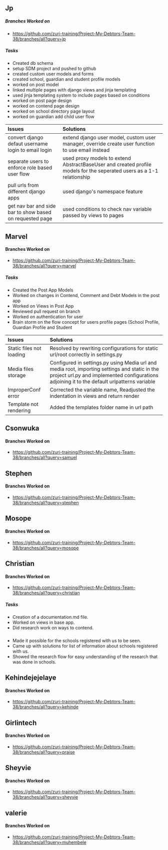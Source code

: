 ## Jp
##### Branches Worked on <br/>
- https://github.com/zuri-training/Project-My-Debtors-Team-38/branches/all?query=jp

##### Tasks <br/>
- Created db schema
- setup SDM project and pushed to github
- created custom user models and forms
- created school, guardian and student profile models
- worked on post model
- linked multiple pages with django views and jinja templating
- used jinja templating system to include pages based on conditions
- worked on post page design
- worked on contend page design
- worked on school directory page layout
- worked on guardian add child user flow 


| Issues      | Solutions |
| :----------- | :----------- |
| convert django defaut username login to email login| extend django user model, custom user manager, override create user function to use email instead|
| separate users to enforce role based user flow | used proxy models to extend AbstractBaseUser and created profile models for the seperated users as a 1-1 relationship|
| pull urls from different django apps  | used django's namespace feature|
|get nav bar and side bar to show based on requested page| used conditions to check nav variable passed by views to pages|


## Marvel
#### Branches Worked on <br/>
- https://github.com/zuri-training/Project-My-Debtors-Team-38/branches/all?query=marvel

##### Tasks <br/>

- Created the Post App Models
- Worked on changes in Contend, Comment and Debt Models in the post app
- Worked on Views in Post App
- Reviewed pull request on branch
- Worked on authentication for user
- Brain storm on the flow concept for users profile pages (School Profile, Guardian Profile and Student 


| Issues      | Solutions |
| :----------- | :----------- |
| Static files not loading | Resolved by rewriting configurations for static url/root correctly in settings.py|
| Media files storage | Configured in settings.py using Media url and media root, importing settings and static in the project url.py and implemented configurations adjoining it to the default urlpatterns variable|
| ImproperConf error  | Corrected the variable name, Readjusted the indentation in views and return render|
| Template not rendering | Added the templates folder name in url path|


## Csonwuka
#### Branches Worked on <br/>
- https://github.com/zuri-training/Project-My-Debtors-Team-38/branches/all?query=samuel

## Stephen
#### Branches Worked on <br/>
- https://github.com/zuri-training/Project-My-Debtors-Team-38/branches/all?query=stephen

## Mosope
#### Branches Worked on <br/>
- https://github.com/zuri-training/Project-My-Debtors-Team-38/branches/all?query=mosope

## Christian
#### Branches Worked on <br/>
- https://github.com/zuri-training/Project-My-Debtors-Team-38/branches/all?query=christian

##### Tasks <br/>
- Creation of a documentation.md file.
- Worked on views in base app.
- Did research work on ways to contend.

#####
- Made it possible for the schools registered with us to be seen.
- Came up with solutions for list of information about schools registered with us.
- Showed the research flow for easy understanding of the research that was done in schools.

## Kehindejejelaye
#### Branches Worked on <br/>
- https://github.com/zuri-training/Project-My-Debtors-Team-38/branches/all?query=kehinde

## Girlintech
#### Branches Worked on <br/>
- https://github.com/zuri-training/Project-My-Debtors-Team-38/branches/all?query=praise

## Sheyvie
#### Branches Worked on <br/>
- https://github.com/zuri-training/Project-My-Debtors-Team-38/branches/all?query=sheyvie

## valerie
#### Branches Worked on <br/>
- https://github.com/zuri-training/Project-My-Debtors-Team-38/branches/all?query=muhembele


